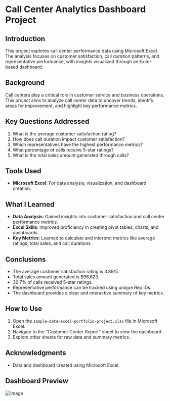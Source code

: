 # Call Center Analytics Dashboard Project

## Introduction
This project explores call center performance data using Microsoft Excel. The analysis focuses on customer satisfaction, call duration patterns, and representative performance, with insights visualized through an Excel-based dashboard.

## Background
Call centers play a critical role in customer service and business operations. This project aims to analyze call center data to uncover trends, identify areas for improvement, and highlight key performance metrics.

## Key Questions Addressed
1. What is the average customer satisfaction rating?
2. How does call duration impact customer satisfaction?
3. Which representatives have the highest performance metrics?
4. What percentage of calls receive 5-star ratings?
5. What is the total sales amount generated through calls?

## Tools Used
- **Microsoft Excel**: For data analysis, visualization, and dashboard creation.

## What I Learned
- **Data Analysis**: Gained insights into customer satisfaction and call center performance metrics.
- **Excel Skills**: Improved proficiency in creating pivot tables, charts, and dashboards.
- **Key Metrics**: Learned to calculate and interpret metrics like average ratings, total sales, and call durations.

## Conclusions
- The average customer satisfaction rating is 3.89/5.
- Total sales amount generated is $96,623.
- 30.7% of calls received 5-star ratings.
- Representative performance can be tracked using unique Rep IDs.
- The dashboard provides a clear and interactive summary of key metrics.

## How to Use
1. Open the `sample-data-excel-portfolio-project.xlsx` file in Microsoft Excel.
2. Navigate to the "Customer Center Report" sheet to view the dashboard.
3. Explore other sheets for raw data and summary metrics.

## Acknowledgments
- Data and dashboard created using Microsoft Excel.

## Dashboard Preview
![image](/Excel_Project\Dashboard.png)